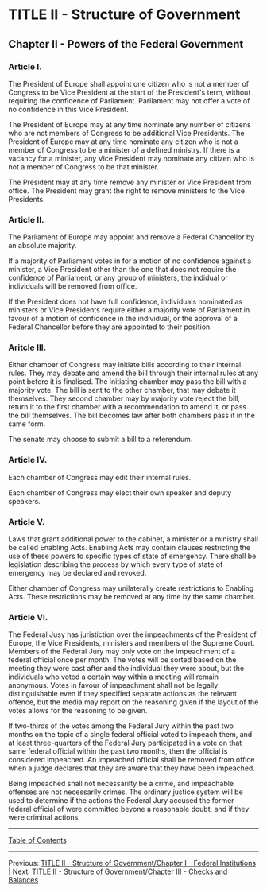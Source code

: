 # TITLE II - Structure of Government

## Chapter II - Powers of the Federal Government

### Article I. 
The President of Europe shall appoint one citizen who is not a member of Congress to be Vice President at the start of the President's term, without requiring the confidence of Parliament. Parliament may not offer a vote of no confidence in this Vice President.

The President of Europe may at any time nominate any number of citizens who are not members of Congress to be additional Vice Presidents. 
The President of Europe may at any time nominate any citizen who is not a member of Congress to be a minister of a defined ministry. If there is a vacancy for a minister, any Vice President may nominate any citizen who is not a member of Congress to be that minister.

The President may at any time remove any minister or Vice President from office. The President may grant the right to remove ministers to the Vice Presidents. 

### Article II. 
The Parliament of Europe may appoint and remove a Federal Chancellor by an absolute majority. 

If a majority of Parliament votes in for a motion of no confidence against a minister, a Vice President other than the one that does not require the confidence of Parliament, or any group of ministers, the indidual or individuals will be removed from office.

If the President does not have full confidence, individuals nominated as ministers or Vice Presidents require either a majority vote of Parliament  in favour of a motion of confidence in the individual, or the approval of a Federal Chancellor before they are appointed to their position.

### Aritcle III.
Either chamber of Congress may initiate bills according to their internal rules. They may debate and amend the bill through their internal rules at any point before it is finalised. The initiating chamber may pass the bill with a majority vote. The bill is sent to the other chamber, that may debate it themselves. They second chamber may by majority vote reject the bill, return it to the first chamber with a recommendation to amend it, or pass the bill themselves. The bill becomes law after both chambers pass it in the same form.

The senate may choose to submit a bill to a referendum.

### Article IV.
Each chamber of Congress may edit their internal rules. 

Each chamber of Congress may elect their own speaker and deputy speakers.

### Article V.
Laws that grant additional power to the cabinet, a minister or a ministry shall be called Enabling Acts. 
Enabling Acts may contain clauses restricting the use of these powers to specific types of state of emergency. There shall be legislation describing the process by which every type of state of emergency may be declared and revoked.

Either chamber of Congress may unilaterally create restrictions to Enabling Acts. These restrictions may be removed at any time by the same chamber.


### Article VI.
The Federal Jusy has juristiction over the impeachments of the President of Europe, the Vice Presidents, ministers and members of the Supreme Court. Members of the Federal Jury may only vote on the impeachment of a federal official once per month. The votes will be sorted based on the meeting they were cast after and the individual they were about, but the individuals who voted a certain way within a meeting will remain anonymous. Votes in favour of impeachment shall not be legally distinguishable even if they specified separate actions as the relevant offence, but the media may report on the reasoning given if the layout of the votes allows for the reasoning to be given. 

If two-thirds of the votes among the Federal Jury within the past two months on the topic of a single federal official voted to impeach them, and at least three-quarters of the Federal Jury participated in a vote on that same federal official within the past two months, then the official is considered impeached. An impeached official shall be removed from office when a judge declares that they are aware that they have been impeached. 

Being impeached shall not necessarilty be a crime, and impeachable offenses are not necessarily crimes. The ordinary justice system will be used to determine if the actions the Federal Jury accused the former federal official of were committed beyone a reasonable doubt, and if they were criminal actions. 

---

[Table of Contents](TABLE_OF_CONTENTS.md)

---
Previous: [TITLE II - Structure of Government/Chapter I - Federal Institutions](TITLE_2_CH_1.md) | Next: [TITLE II - Structure of Government/Chapter III - Checks and Balances](TITLE_2_CH_3.md) 
